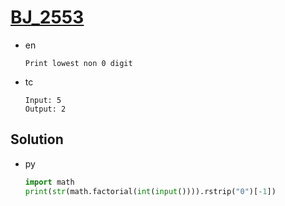 # [BJ_2553](https://acmicpc.net/problem/2553)

* en

  ```en
  Print lowest non 0 digit
  ```

* tc

  ```tc
  Input: 5
  Output: 2
  ```

## Solution

* py

  ```py
  import math
  print(str(math.factorial(int(input()))).rstrip("0")[-1])
  ```
